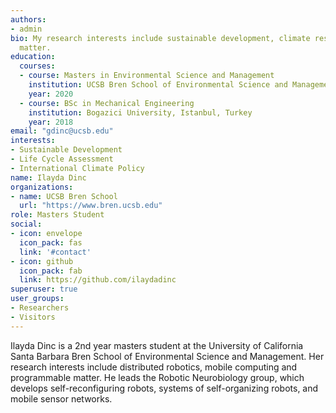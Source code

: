 ```yaml
---
authors:
- admin
bio: My research interests include sustainable development, climate resilliency, and life cycle assessment
  matter.
education:
  courses:
  - course: Masters in Environmental Science and Management
    institution: UCSB Bren School of Environmental Science and Management
    year: 2020
  - course: BSc in Mechanical Engineering
    institution: Bogazici University, Istanbul, Turkey
    year: 2018
email: "gdinc@ucsb.edu"
interests:
- Sustainable Development
- Life Cycle Assessment
- International Climate Policy
name: Ilayda Dinc
organizations:
- name: UCSB Bren School
  url: "https://www.bren.ucsb.edu"
role: Masters Student
social:
- icon: envelope
  icon_pack: fas
  link: '#contact'
- icon: github
  icon_pack: fab
  link: https://github.com/ilaydadinc
superuser: true
user_groups:
- Researchers
- Visitors
---
```


Ilayda Dinc is a 2nd year masters student at the University of California Santa Barbara Bren School of Environmental Science and Management. Her research interests include distributed robotics, mobile computing and programmable matter. He leads the Robotic Neurobiology group, which develops self-reconfiguring robots, systems of self-organizing robots, and mobile sensor networks.



